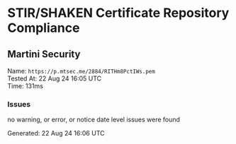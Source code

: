# STIR/SHAKEN Certificate Repository Compliance

## Martini Security

Name: `https://p.mtsec.me/2884/RITHm8PctIWs.pem`\
Tested At: 22 Aug 24 16:05 UTC\
Time: 131ms

### Issues

no warning, or error, or notice date level issues were found

Generated: 22 Aug 24 16:06 UTC